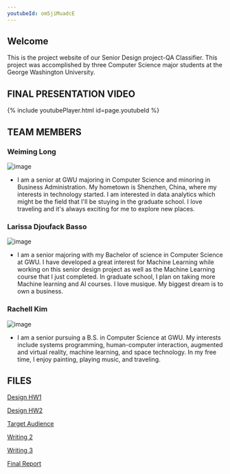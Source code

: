 ```yaml
---
youtubeId: om5jiMuadcE
---
```

## Welcome

This is the project website of our Senior Design project-QA Classifier. This project was accomplished by three Computer Science major students at the George Washington University.

## FINAL PRESENTATION VIDEO
{% include youtubePlayer.html id=page.youtubeId %}

## TEAM MEMBERS
### Weiming Long
![image](images/Weiming.jpg)

- I am a senior at GWU majoring in Computer Science and minoring in Business Administration. My hometown is Shenzhen, China, where my interests in technology started. I am interested in data analytics which might be the field that I'll be stuying in the graduate school. I love traveling and it's always exciting for me to explore new places.

### Larissa Djoufack Basso
![image](images/larissa.png)

- I am a senior majoring with my Bachelor of science in Computer Science at GWU. I have developed a great interest for Machine Learning while working on this senior design project as well as the Machine Learning course that I just completed. In graduate school, I plan on taking more Machine learning and AI courses. I love musique. My biggest dream is to own a business. 

### Rachell Kim
![image](images/Rachell.JPG)

- I am a senior pursuing a B.S. in Computer Science at GWU. My interests include systems programming, human-computer interaction, augmented and virtual reality, machine learning, and space technology. In my free time, I enjoy painting, playing music, and traveling.


## FILES

[Design HW1](https://weiminglong.github.io/QA-Classifier/files/Design-HW1.pdf)

[Design HW2](https://weiminglong.github.io/QA-Classifier/files/Design-HW2.pdf)

[Target Audience](https://weiminglong.github.io/QA-Classifier/files/Target-Audience.docx)

[Writing 2](https://weiminglong.github.io/QA-Classifier/files/Team-11-Writing-2.docx)

[Writing 3](files/Design-HW1.pdf)

[Final Report](files/Final-Report.pdf)

